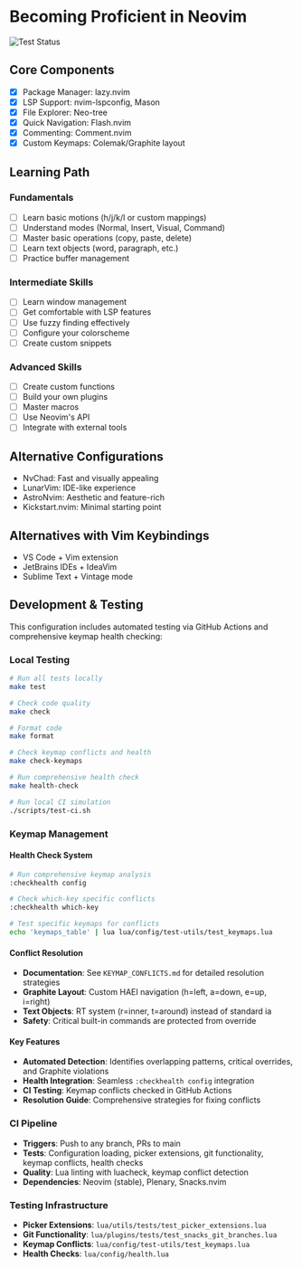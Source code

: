 # Becoming Proficient in Neovim

![Test Status](https://github.com/3dyuval/nvim/actions/workflows/test.yml/badge.svg)

## Core Components
- [x] Package Manager: lazy.nvim
- [x] LSP Support: nvim-lspconfig, Mason
- [x] File Explorer: Neo-tree
- [x] Quick Navigation: Flash.nvim
- [x] Commenting: Comment.nvim
- [x] Custom Keymaps: Colemak/Graphite layout

## Learning Path

### Fundamentals
- [ ] Learn basic motions (h/j/k/l or custom mappings)
- [ ] Understand modes (Normal, Insert, Visual, Command)
- [ ] Master basic operations (copy, paste, delete)
- [ ] Learn text objects (word, paragraph, etc.)
- [ ] Practice buffer management

### Intermediate Skills
- [ ] Learn window management
- [ ] Get comfortable with LSP features
- [ ] Use fuzzy finding effectively
- [ ] Configure your colorscheme
- [ ] Create custom snippets

### Advanced Skills
- [ ] Create custom functions
- [ ] Build your own plugins
- [ ] Master macros
- [ ] Use Neovim's API
- [ ] Integrate with external tools

## Alternative Configurations
- NvChad: Fast and visually appealing
- LunarVim: IDE-like experience
- AstroNvim: Aesthetic and feature-rich
- Kickstart.nvim: Minimal starting point

## Alternatives with Vim Keybindings
- VS Code + Vim extension
- JetBrains IDEs + IdeaVim
- Sublime Text + Vintage mode

## Development & Testing

This configuration includes automated testing via GitHub Actions and comprehensive keymap health checking:

### Local Testing
```bash
# Run all tests locally
make test

# Check code quality
make check

# Format code
make format

# Check keymap conflicts and health
make check-keymaps

# Run comprehensive health check
make health-check

# Run local CI simulation
./scripts/test-ci.sh
```

### Keymap Management

#### Health Check System
```bash
# Run comprehensive keymap analysis
:checkhealth config

# Check which-key specific conflicts
:checkhealth which-key

# Test specific keymaps for conflicts
echo 'keymaps_table' | lua lua/config/test-utils/test_keymaps.lua
```

#### Conflict Resolution
- **Documentation**: See `KEYMAP_CONFLICTS.md` for detailed resolution strategies
- **Graphite Layout**: Custom HAEI navigation (h=left, a=down, e=up, i=right)
- **Text Objects**: RT system (r=inner, t=around) instead of standard ia
- **Safety**: Critical built-in commands are protected from override

#### Key Features
- **Automated Detection**: Identifies overlapping patterns, critical overrides, and Graphite violations
- **Health Integration**: Seamless `:checkhealth config` integration
- **CI Testing**: Keymap conflicts checked in GitHub Actions
- **Resolution Guide**: Comprehensive strategies for fixing conflicts

### CI Pipeline
- **Triggers**: Push to any branch, PRs to main
- **Tests**: Configuration loading, picker extensions, git functionality, keymap conflicts, health checks
- **Quality**: Lua linting with luacheck, keymap conflict detection
- **Dependencies**: Neovim (stable), Plenary, Snacks.nvim

### Testing Infrastructure
- **Picker Extensions**: `lua/utils/tests/test_picker_extensions.lua`
- **Git Functionality**: `lua/plugins/tests/test_snacks_git_branches.lua`
- **Keymap Conflicts**: `lua/config/test-utils/test_keymaps.lua`
- **Health Checks**: `lua/config/health.lua`